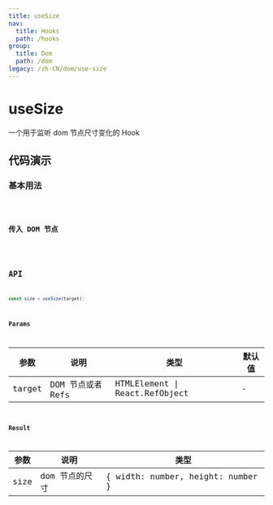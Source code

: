 ```yaml
---
title: useSize
nav:
  title: Hooks
  path: /hooks
group:
  title: Dom
  path: /dom
legacy: /zh-CN/dom/use-size
---
```


# useSize

一个用于监听 dom 节点尺寸变化的 Hook

## 代码演示

### 基本用法

<code src="./demo/demo1.tsx" />

### 传入 DOM 节点

<code src="./demo/demo2.tsx" />

## API

```ts
const size = useSize(target);
```

### Params

| 参数    | 说明                                         | 类型                   | 默认值 |
|---------|----------------------------------------------|------------------------|--------|
| target | DOM 节点或者 Refs  | HTMLElement \| React.RefObject | -      |

### Result

| 参数     | 说明                                     | 类型       |
|----------|------------------------------------------|------------|
| size  | dom 节点的尺寸                         | { width: number, height: number }    |
